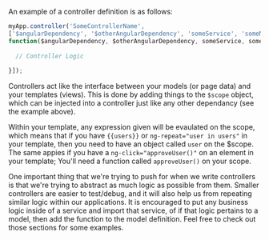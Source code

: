 An example of a controller definition is as follows:
```javascript
myApp.controller('SomeControllerName',
['$angularDependency', '$otherAngularDependency', 'someService', 'someModel',
function($angularDependency, $otherAngularDependency, someService, someModel) {
  
  // Controller Logic
  
}]);
```
Controllers act like the interface between your models (or page data) and your templates (views). This is done by adding things to the <code>$scope</code> object, which can be injected into a controller just like any other dependancy (see the example above).

Within your template, any expression given will be evaulated on the scope, which means that if you have <code>{{users}}</code> or <code>ng-repeat="user in users"</code> in your template, then you need to have an object called <code>user</code> on the $scope. The same appies if you have a <code>ng-click="approveUser()"</code> on an element in your template; You'll need a function called <code>approveUser()</code> on your scope.

One important thing that we're trying to push for when we write controllers is that we're trying to abstract as much logic as possible from them. Smaller controllers are easier to test/debug, and it will also help us from repeating similar logic within our applications. It is encouraged to put any business logic inside of a service and import that service, of if that logic pertains to a model, then add the function to the model definition. Feel free to check out those sections for some examples.
